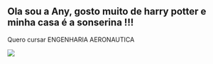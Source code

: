 ## Ola sou a Any, gosto muito de harry potter e minha casa é a sonserina !!!


Quero cursar ENGENHARIA AERONAUTICA

![](https://media1.tenor.com/m/G7T16go7d0kAAAAC/hogwarts-hp.gif)

